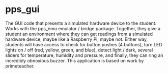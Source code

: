 # pps_gui
The GUI code that presents a simulated hardware device to the student.  Works with the pps_emu emulator / bridge package.  Together, they give a student an environment where they can get readings from a simulated hardware device, maybe like a Raspberry Pi, maybe not.  Either way, students will have access to check for button pushes (4 buttons), turn LED lights on / off (red, yellow, green, and blue), detect light / dark, several sliders for temperature, humidity and pressure, and finally, they can ring an incredibly obnoxious buzzer. This application is based on work by primeteacher.
